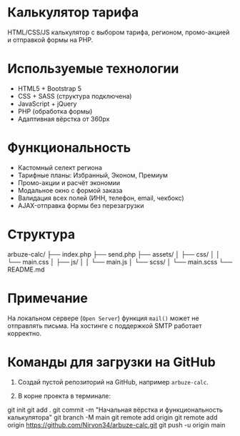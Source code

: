 # Калькулятор тарифа

HTML/CSS/JS калькулятор с выбором тарифа, регионом, промо-акцией и отправкой формы на PHP.

# Используемые технологии

- HTML5 + Bootstrap 5
- CSS + SASS (структура подключена)
- JavaScript + jQuery
- PHP (обработка формы)
- Адаптивная вёрстка от 360px

# Функциональность

- Кастомный селект региона
- Тарифные планы: Избранный, Эконом, Премиум
- Промо-акции и расчёт экономии
- Модальное окно с формой заказа
- Валидация всех полей (ИНН, телефон, email, чекбокс)
- AJAX-отправка формы без перезагрузки

# Структура


arbuze-calc/
├── index.php
├── send.php
├── assets/
│ ├── css/
│ │ └── main.css
│ ├── js/
│ │ └── main.js
│ └── scss/
│ └── main.scss
└── README.md



# Примечание

На локальном сервере (`Open Server`) функция `mail()` может не отправлять письма. На хостинге с поддержкой SMTP работает корректно.


# Команды для загрузки на GitHub

1. Создай пустой репозиторий на GitHub, например `arbuze-calc`.

2. В корне проекта в терминале:

git init
git add .
git commit -m "Начальная вёрстка и функциональность калькулятора"
git branch -M main
git remote add origin git remote add origin https://github.com/Nirvon34/arbuze-calc.git
git push -u origin main
